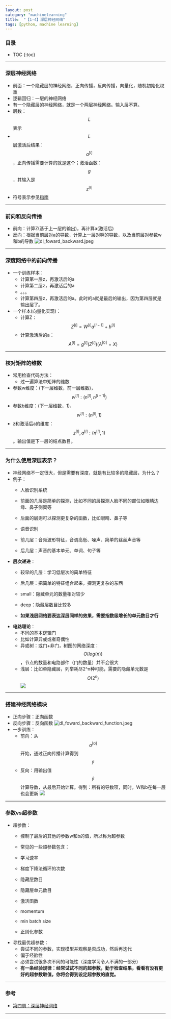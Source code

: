 ```yaml
---
layout: post
category: "machinelearning"
title:  "【1-4】深层神经网络"
tags: [python, machine learning]
---
```


<script type="text/javascript" async
  src="https://cdn.mathjax.org/mathjax/latest/MathJax.js?config=TeX-MML-AM_CHTML">
</script>

### 目录

- TOC
{:toc}

---

### 深层神经网络

* 前面：一个隐藏层的神经网络，正向传播，反向传播，向量化，随机初始化权重
* 逻辑回归：一层的神经网络
* 有一个隐藏层的神经网络，就是一个两层神经网络。输入层不算。
* 层数：$$L$$表示
* $$L$$层激活后结果：$$a^{[l]}$$，正向传播需要计算的就是这个；激活函数：$$g$$，其输入是$$z^{[l]}$$
* 符号表示参见[指南](http://www.ai-start.com/dl2017/html/notation.html)

---

### 前向和反向传播

* 前向：计算Z(基于上一层的输出)，再计算a(激活后)
* 反向：根据当前层对a的导数，计算上一层对啊的导数，以及当前层对参数w和b的导数 ![dl_foward_backward.jpeg](https://i.loli.net/2019/08/19/6zarkXQhocqwjKR.jpg)

---

### 深度网络中的前向传播 

* 一个训练样本：
	* 计算第一层z，再激活后的a
	* 计算第二层z，再激活后的a
	* 。。。
	* 计算第四层z，再激活后的a。此时的a就是最后的输出，因为第四层就是输出层了。
* 一个样本(向量化实现)：
	* 计算Z：$$Z^{[l]}=W^{[l]}a^{[l-1]}+b^{[l]}$$ 
	* 计算激活后的a：$$A^{[l]}=g^{[l]}(Z^{[l]})(A^{[0]}=X)$$

---

### 核对矩阵的维数

* 常用检查代码方法：
	* 过一遍算法中矩阵的维数
* 参数w维度：(下一层维数，前一层维数)，$$w^{[l]}:(n^{[l]},n^{[l-1]})$$
* 参数b维度：(下一层维数，1)，$$w^{[l]}:(n^{[l]},1)$$
* z和激活后a的维度：$$z^{[l]},a^{[l]}:(n^{[l]},1)$$。输出值是下一层的结点数目。

---

### 为什么使用深层表示？

* 神经网络不一定很大，但是需要有深度，就是有比较多的隐藏层，为什么？
* 例子：
	* 人脸识别系统
	* 前面的几层是简单的探测，比如不同的层探测人脸不同的部位如眼睛边缘、鼻子侧翼等
	* 后面的层则可以探测更复杂的函数，比如眼睛、鼻子等

	* 语音识别
	* 前几层：音频波形特征，音调高低、噪声、简单的丝丝声音等
	* 后几层：声音的基本单元、单词、句子等
* **层次递进**：
	* 较早的几层：学习低层次的简单特征
	* 后几层：把简单的特征组合起来，探测更复杂的东西

	* small：隐藏单元的数量相对较少
	* deep：隐藏层数目比较多
	* **如果浅层网络要表达深层同样的效果，需要指数级增长的单元数目才行**
* **电路理论**：
	* 不同的基本逻辑门
	* 比如计算异或或者奇偶性
	* 异或树：或门+非门，树图的网络深度：$$O(log(n))$$，节点的数量和电路部件（门的数量）并不会很大
	* 浅层：比如单隐藏层，列举耗尽2^n种可能，需要的隐藏单元数是$$O(2^n)$$ ![](http://www.ai-start.com/dl2017/images/b409b7c0d05217ea37f0036691c891ca.png)

---

### 搭建神经网络模块

* 正向步骤：正向函数
* 反向步骤：反向函数 ![dl_foward_backward_function.jpeg](https://i.loli.net/2019/08/19/Bo4lXK3HhfZ6ejd.jpg)
* 一步训练：
	* 前向：从$$a^{[0]}$$开始，通过正向传播计算得到$$\hat y$$
	* 反向：用输出值$$\hat y$$计算导数，从最后开始计算。得到：所有的导数项，同时，W和b在每一层也会更新 ![](http://www.ai-start.com/dl2017/images/be2f6c7a8ff3c58e952208d5d59b19ce.png)

---

### 参数vs超参数

* 超参数：
	* 控制了最后的其他的参数w和b的值，所以称为超参数

	* 常见的一些超参数包含：
	* 学习速率
	* 梯度下降法循环的次数
	* 隐藏层数目
	* 隐藏层单元数目
	* 激活函数
	* momentum
	* min batch size
	* 正则化参数
* 寻找最优超参数：
	* 尝试不同的参数，实现模型并观察是否成功，然后再迭代
	* 偏于经验性
	* 必须尝试很多次不同的可能性（深度学习令人不满的一部分）
	* **有一条经验规律：经常试试不同的超参数，勤于检查结果，看看有没有更好的超参数取值，你将会得到设定超参数的直觉。**

---

### 参考

* [第四周：深层神经网络](http://www.ai-start.com/dl2017/html/lesson1-week4.html)

---




